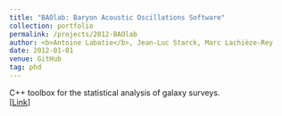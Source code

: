 ```yaml
---
title: "BAOlab: Baryon Acoustic Oscillations Software"
collection: portfolio
permalink: /projects/2012-BAOlab
author: <b>Antoine Labatie</b>, Jean-Luc Starck, Marc Lachièze-Rey
date: 2012-01-01
venue: GitHub
tag: phd
---
```


C++ toolbox for the statistical analysis of galaxy surveys.<br>
[[Link](https://github.com/alabatie/BAOlab)]
<br>
<br>
